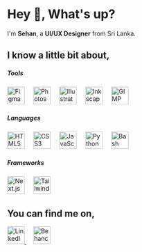 <h1 align="left">Hey 👋, What's up?</h1>

<p align="left">I'm <b>Sehan</b>, a <b>UI/UX Designer</b> from Sri Lanka.</p>

<h2 align="left">I know a little bit about,</h2>

<div align="left">

  <!-- Tools -->
  <h5>Tools</h5>
  <img src="https://cdn.jsdelivr.net/gh/devicons/devicon@latest/icons/figma/figma-original.svg" height="40" alt="Figma" />
  <img width="12" />
  <img src="https://cdn.jsdelivr.net/gh/devicons/devicon@latest/icons/photoshop/photoshop-original.svg" height="40" alt="Photoshop" />
  <img width="12" />
  <img src="https://cdn.jsdelivr.net/gh/devicons/devicon@latest/icons/illustrator/illustrator-plain.svg" height="40" alt="Illustrator" />
  <img width="12" />
  <img src="https://cdn.jsdelivr.net/gh/devicons/devicon@latest/icons/inkscape/inkscape-original.svg" height="40" alt="Inkscape" />
  <img width="12" />
  <img src="https://cdn.jsdelivr.net/gh/devicons/devicon@latest/icons/gimp/gimp-original.svg" height="40" alt="GIMP" />

  <!-- Languages -->
  <h5>Languages</h5>
  <img src="https://cdn.jsdelivr.net/gh/devicons/devicon@latest/icons/html5/html5-original.svg" height="40" alt="HTML5" />
  <img width="12" />
  <img src="https://cdn.jsdelivr.net/gh/devicons/devicon@latest/icons/css3/css3-original.svg" height="40" alt="CSS3" />
  <img width="12" />
  <img src="https://cdn.jsdelivr.net/gh/devicons/devicon@latest/icons/javascript/javascript-original.svg" height="40" alt="JavaScript" />
  <img width="12" />
  <img src="https://cdn.jsdelivr.net/gh/devicons/devicon@latest/icons/python/python-original.svg" height="40" alt="Python" />
  <img width="12" />
  <img src="https://cdn.jsdelivr.net/gh/devicons/devicon@latest/icons/bash/bash-original.svg" height="40" alt="Bash" />

  <!-- Frameworks -->
  <h5>Frameworks</h5>
  <img src="https://cdn.jsdelivr.net/gh/devicons/devicon@latest/icons/nextjs/nextjs-original-wordmark.svg" height="40" alt="Next.js" />
  <img width="12" />
  <img src="https://cdn.jsdelivr.net/gh/devicons/devicon@latest/icons/tailwindcss/tailwindcss-original.svg" height="40" alt="Tailwind CSS" />

</div>

<h2 align="left">You can find me on,</h2>

<div align="left">
  <a href="https://www.linkedin.com/in/s3h4n/" target="_blank">
    <img src="https://cdn.jsdelivr.net/gh/devicons/devicon@latest/icons/linkedin/linkedin-original.svg" height="40" alt="LinkedIn"/>
  </a>
  <img width="12" />
  <a href="https://www.behance.net/s3h4n" target="_blank">
    <img src="https://cdn.jsdelivr.net/gh/devicons/devicon@latest/icons/behance/behance-original.svg" height="40" alt="Behance"/>
  </a>
</div>

<!---
SH3H4N/SH3H4N is a ✨ special ✨ repository because its `README.md` (this file) appears on your GitHub profile.
You can click the Preview link to take a look at your changes.
--->
